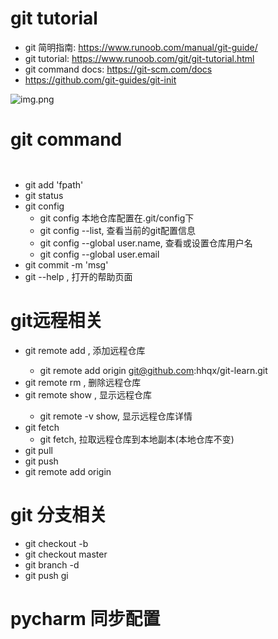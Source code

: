 # git tutorial
- git 简明指南: https://www.runoob.com/manual/git-guide/
- git tutorial: https://www.runoob.com/git/git-tutorial.html
- git command docs: https://git-scm.com/docs
- https://github.com/git-guides/git-init

![img.png](https://www.runoob.com/wp-content/uploads/2015/02/git-command.jpg)

# git command
```


```

- git add 'fpath'
- git status
- git config
  - git config 本地仓库配置在.git/config下
  - git config --list, 查看当前的git配置信息
  - git config --global user.name, 查看或设置仓库用户名
  - git config --global user.email
- git commit -m 'msg'
- git --help <command>, 打开<command>的帮助页面

# git远程相关
- git remote add <name> <server>, 添加远程仓库
  -  git remote add origin git@github.com:hhqx/git-learn.git
- git remote rm <name>, 删除远程仓库
- git remote show <name>, 显示远程仓库<name>
  - git remote -v show, 显示远程仓库详情
- git fetch
  - git fetch, 拉取远程仓库到本地副本(本地仓库不变)
- git pull
- git push
- git remote add origin <server>

# git 分支相关
- git checkout -b <branch-name>
- git checkout master
- git branch -d <branch-name>
- git push gi



# pycharm 同步配置
